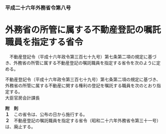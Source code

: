 ### 平成二十六年外務省令第八号  
# 外務省の所管に属する不動産登記の嘱託職員を指定する省令  
　不動産登記令（平成十六年政令第三百七十九号）第七条第二項の規定に基づき、外務省の所管に属する不動産登記の嘱託職員を指定する省令を次のように定める。  
  
不動産登記令（平成十六年政令第三百七十九号）第七条第二項の規定に基づき、外務省の所管に属する不動産に関する権利の登記を嘱託する職員を次のとおり指定する。  
大臣官房会計課長  
  
**附　則**  
**１**　この省令は、公布の日から施行する。  
**２**　不動産登記の嘱託職員を指定する省令（昭和二十六年外務省令第三十一号）は、廃止する。  
  
